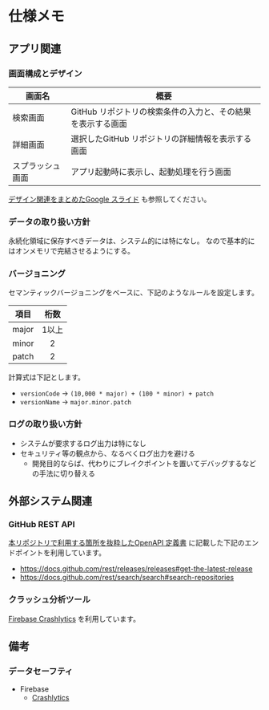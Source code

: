 # 仕様メモ
## アプリ関連
### 画面構成とデザイン
画面名 | 概要
--- | ---
検索画面 | GitHub リポジトリの検索条件の入力と、その結果を表示する画面
詳細画面 | 選択したGitHub リポジトリの詳細情報を表示する画面
スプラッシュ画面 | アプリ起動時に表示し、起動処理を行う画面

[デザイン関連をまとめたGoogle スライド](https://docs.google.com/presentation/d/1MhPFy1jIEENGLCKthz4CfsVcAPls7aGKYyU_Ky1TQno/edit?usp=sharing) も参照してください。

### データの取り扱い方針
永続化領域に保存すべきデータは、システム的には特になし。
なので基本的にはオンメモリで完結させるようにする。

### バージョニング
セマンティックバージョニングをベースに、下記のようなルールを設定します。

項目 | 桁数
--- | :---:
major | 1以上
minor | 2
patch | 2

計算式は下記とします。
* `versionCode` -> `(10,000 * major) + (100 * minor) + patch`
* `versionName` -> `major.minor.patch`

### ログの取り扱い方針
* システムが要求するログ出力は特になし
* セキュリティ等の観点から、なるべくログ出力を避ける
    * 開発目的ならば、代わりにブレイクポイントを置いてデバッグするなどの手法に切り替える



## 外部システム関連
### GitHub REST API
[本リポジトリで利用する箇所を抜粋したOpenAPI 定義書](./github.yaml) に記載した下記のエンドポイントを利用しています。

* https://docs.github.com/rest/releases/releases#get-the-latest-release
* https://docs.github.com/rest/search/search#search-repositories

### クラッシュ分析ツール
[Firebase Crashlytics](https://firebase.google.com/docs/crashlytics) を利用しています。



## 備考
### データセーフティ
* Firebase
    * [Crashlytics](https://firebase.google.com/docs/android/play-data-disclosure#crashlytics)
